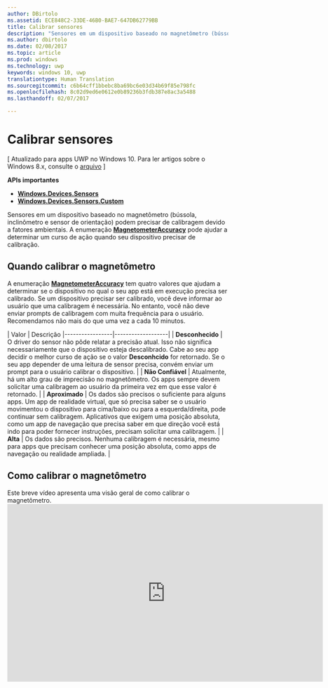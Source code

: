 ```yaml
---
author: DBirtolo
ms.assetid: ECE848C2-33DE-46B0-BAE7-647DB62779BB
title: Calibrar sensores
description: "Sensores em um dispositivo baseado no magnetômetro (bússola, inclinômetro e sensor de orientação) podem precisar de calibragem devido a fatores ambientais."
ms.author: dbirtolo
ms.date: 02/08/2017
ms.topic: article
ms.prod: windows
ms.technology: uwp
keywords: windows 10, uwp
translationtype: Human Translation
ms.sourcegitcommit: c6b64cff1bbebc8ba69bc6e03d34b69f85e798fc
ms.openlocfilehash: 8c02d9ed6e0612e0b89236b3fdb387e8ac3a5488
ms.lasthandoff: 02/07/2017

---
```

# <a name="calibrate-sensors"></a>Calibrar sensores

\[ Atualizado para apps UWP no Windows 10. Para ler artigos sobre o Windows 8.x, consulte o [arquivo](http://go.microsoft.com/fwlink/p/?linkid=619132) \]

**APIs importantes**

-   [**Windows.Devices.Sensors**](https://msdn.microsoft.com/library/windows/apps/BR206408)
-   [**Windows.Devices.Sensors.Custom**](https://msdn.microsoft.com/library/windows/apps/Dn895032)

Sensores em um dispositivo baseado no magnetômetro (bússola, inclinômetro e sensor de orientação) podem precisar de calibragem devido a fatores ambientais. A enumeração [**MagnetometerAccuracy**](https://msdn.microsoft.com/library/windows/apps/Dn297552) pode ajudar a determinar um curso de ação quando seu dispositivo precisar de calibração.

## <a name="when-to-calibrate-the-magnetometer"></a>Quando calibrar o magnetômetro

A enumeração [**MagnetometerAccuracy**](https://msdn.microsoft.com/library/windows/apps/Dn297552) tem quatro valores que ajudam a determinar se o dispositivo no qual o seu app está em execução precisa ser calibrado. Se um dispositivo precisar ser calibrado, você deve informar ao usuário que uma calibragem é necessária. No entanto, você não deve enviar prompts de calibragem com muita frequência para o usuário. Recomendamos não mais do que uma vez a cada 10 minutos.

| Valor           | Descrição                                                                                                                                                      |-----------------|-------------------|                                                                                                                                              | **Desconhecido**     | O driver do sensor não pôde relatar a precisão atual. Isso não significa necessariamente que o dispositivo esteja descalibrado. Cabe ao seu app decidir o melhor curso de ação se o valor **Desconhcido** for retornado. Se o seu app depender de uma leitura de sensor precisa, convém enviar um prompt para o usuário calibrar o dispositivo. | | **Não Confiável**  | Atualmente, há um alto grau de imprecisão no magnetômetro. Os apps sempre devem solicitar uma calibragem ao usuário da primeira vez em que esse valor é retornado. | | **Aproximado** | Os dados são precisos o suficiente para alguns apps. Um app de realidade virtual, que só precisa saber se o usuário movimentou o dispositivo para cima/baixo ou para a esquerda/direita, pode continuar sem calibragem. Aplicativos que exigem uma posição absoluta, como um app de navegação que precisa saber em que direção você está indo para poder fornecer instruções, precisam solicitar uma calibragem. | | **Alta**        | Os dados são precisos. Nenhuma calibragem é necessária, mesmo para apps que precisam conhecer uma posição absoluta, como apps de navegação ou realidade ampliada. |

## <a name="how-to-calibrate-the-magnetometer"></a>Como calibrar o magnetômetro

Este breve vídeo apresenta uma visão geral de como calibrar o magnetômetro.<iframe src="https://hubs-video.ssl.catalog.video.msn.com/embed/727bd0e3-9116-49c3-8af6-0b4339324b71/IA?csid=ux-en-us&MsnPlayerLeadsWith=html&PlaybackMode=Inline&MsnPlayerDisplayShareBar=false&MsnPlayerDisplayInfoButton=false&iframe=true&QualityOverride=HD" width="720" height="405" allowFullScreen="true" frameBorder="0" scrolling="no">Um minuto de desenvolvimento - Calibragem de sensores</iframe>

